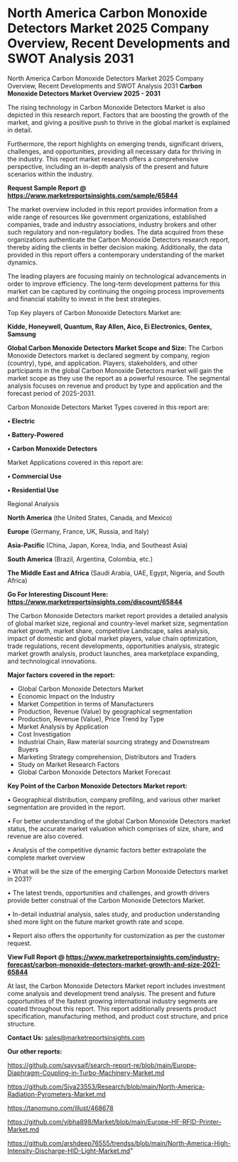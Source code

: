 # North America Carbon Monoxide Detectors Market 2025 Company Overview, Recent Developments and SWOT Analysis 2031
North America Carbon Monoxide Detectors Market 2025 Company Overview, Recent Developments and SWOT Analysis 2031
<Strong> Carbon Monoxide Detectors Market Overview 2025 - 2031</strong>

The rising technology in Carbon Monoxide Detectors Market is also depicted in this research report. Factors that are boosting the growth of the market, and giving a positive push to thrive in the global market is explained in detail.

Furthermore, the report highlights on emerging trends, significant drivers, challenges, and opportunities, providing all necessary data for thriving in the industry. This report market research offers a comprehensive perspective, including an in-depth analysis of the present and future scenarios within the industry.

<strong>Request Sample Report @ <a href=https://www.marketreportsinsights.com/sample/65844>https://www.marketreportsinsights.com/sample/65844</a></strong>

The market overview included in this report provides information from a wide range of resources like government organizations, established companies, trade and industry associations, industry brokers and other such regulatory and non-regulatory bodies. The data acquired from these organizations authenticate the Carbon Monoxide Detectors research report, thereby aiding the clients in better decision making. Additionally, the data provided in this report offers a contemporary understanding of the market dynamics.

The leading players are focusing mainly on technological advancements in order to improve efficiency. The long-term development patterns for this market can be captured by continuing the ongoing process improvements and financial stability to invest in the best strategies.

Top Key players of Carbon Monoxide Detectors Market are:

<strong>Kidde, Honeywell, Quantum, Ray Allen, Aico, Ei Electronics, Gentex, Samsung</strong>

<strong><b>Global Carbon Monoxide Detectors Market Scope and Size:</b></strong>
The Carbon Monoxide Detectors market is declared segment by company, region (country), type, and application. Players, stakeholders, and other participants in the global Carbon Monoxide Detectors market will gain the market scope as they use the report as a powerful resource. The segmental analysis focuses on revenue and product by type and application and the forecast period of 2025-2031.

Carbon Monoxide Detectors Market Types covered in this report are:

<strong>• Electric

• Battery-Powered

• Carbon Monoxide Detectors</strong>

Market Applications covered in this report are:

<strong>• Commercial Use

• Residential Use</strong> 

Regional Analysis

<strong>North America</strong> (the United States, Canada, and Mexico)

<strong>Europe</strong> (Germany, France, UK, Russia, and Italy)

<strong>Asia-Pacific</strong> (China, Japan, Korea, India, and Southeast Asia)

<strong>South America</strong> (Brazil, Argentina, Colombia, etc.)

<strong>The Middle East and Africa</strong> (Saudi Arabia, UAE, Egypt, Nigeria, and South Africa)

<strong>Go For Interesting Discount Here: <a href=https://www.marketreportsinsights.com/discount/65844>https://www.marketreportsinsights.com/discount/65844</a></strong>

The Carbon Monoxide Detectors market report provides a detailed analysis of global market size, regional and country-level market size, segmentation market growth, market share, competitive Landscape, sales analysis, impact of domestic and global market players, value chain optimization, trade regulations, recent developments, opportunities analysis, strategic market growth analysis, product launches, area marketplace expanding, and technological innovations.

<strong><b>Major factors covered in the report:</b></strong>
<ul>
  <li>Global Carbon Monoxide Detectors Market </li>
  <li>Economic Impact on the Industry</li>
  <li>Market Competition in terms of Manufacturers</li>
  <li>Production, Revenue (Value) by geographical segmentation</li>
  <li>Production, Revenue (Value), Price Trend by Type</li>
  <li>Market Analysis by Application</li>
  <li>Cost Investigation</li>
  <li>Industrial Chain, Raw material sourcing strategy and Downstream Buyers</li>
  <li>Marketing Strategy comprehension, Distributors and Traders</li>
  <li>Study on Market Research Factors</li>
  <li>Global Carbon Monoxide Detectors Market Forecast</li>
</ul>

<strong><b>Key Point of the Carbon Monoxide Detectors Market report:</b></strong>

• Geographical distribution, company profiling, and various other market segmentation are provided in the report.

• For better understanding of the global Carbon Monoxide Detectors market status, the accurate market valuation which comprises of size, share, and revenue are also covered.

• Analysis of the competitive dynamic factors better extrapolate the complete market overview

• What will be the size of the emerging Carbon Monoxide Detectors market in 2031?

• The latest trends, opportunities and challenges, and growth drivers provide better construal of the Carbon Monoxide Detectors Market.

• In-detail industrial analysis, sales study, and production understanding shed more light on the future market growth rate and scope.

• Report also offers the opportunity for customization as per the customer request.

<strong><b>View Full Report @ <a href=https://www.marketreportsinsights.com/industry-forecast/carbon-monoxide-detectors-market-growth-and-size-2021-65844>https://www.marketreportsinsights.com/industry-forecast/carbon-monoxide-detectors-market-growth-and-size-2021-65844</a></b></strong>


At last, the Carbon Monoxide Detectors Market report includes investment come analysis and development trend analysis. The present and future opportunities of the fastest growing international industry segments are coated throughout this report. This report additionally presents product specification, manufacturing method, and product cost structure, and price structure.

<strong>Contact Us:</strong>
sales@marketreportsinsights.com

<strong>Our other reports:</strong>

<a href=https://github.com/sayysaif/search-report-re/blob/main/Europe-Diaphragm-Coupling-in-Turbo-Machinery-Market.md>https://github.com/sayysaif/search-report-re/blob/main/Europe-Diaphragm-Coupling-in-Turbo-Machinery-Market.md</a>

<a href=https://github.com/Siya23553/Research/blob/main/North-America-Radiation-Pyrometers-Market.md>https://github.com/Siya23553/Research/blob/main/North-America-Radiation-Pyrometers-Market.md</a>

<a href=https://tanomuno.com/illust/468678>https://tanomuno.com/illust/468678</a>

<a href=https://github.com/vibha898/Market/blob/main/Europe-HF-RFID-Printer-Market.md>https://github.com/vibha898/Market/blob/main/Europe-HF-RFID-Printer-Market.md</a>

<a href=https://github.com/arshdeep76555/trendss/blob/main/North-America-High-Intensity-Discharge-HID-Light-Market.md>https://github.com/arshdeep76555/trendss/blob/main/North-America-High-Intensity-Discharge-HID-Light-Market.md</a>"
